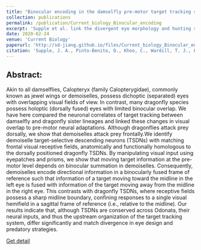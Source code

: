 ```yaml
---
title: "Binocular encoding in the damselfly pre-motor target tracking system"
collection: publications
permalink: /publication/Current_biology_Binocular_encoding
excerpt: 'Supple et al. link the divergent eye morphology and hunting strategies of dragonflies and damselflies. Targetselective descending neurons in these two groups are identified as homologous, but damselfly TSDNs face forward and encode information in a binocular-fused reference frame.'
date: 2020-02-24
venue: 'Current Biology'
paperurl: 'http://sd-jiang.github.io/files/Current_biology_Binocular_encoding.pdf'
citation: 'Supple, J. A., Pinto-Benito, D., Khoo, C., Wardill, T. J., Fabian, S. T., Liu, M., ... & Gonzalez-Bellido, P. T. (2020). Binocular encoding in the damselfly pre-motor target tracking system. Current Biology, 30(4), 645-656.'
---
```

## Abstract:

Akin to all damselflies, Calopteryx (family Calopterygidae), commonly known as jewel wings or demoiselles, possess dichoptic (separated) eyes with overlapping visual fields of view. In contrast, many dragonfly species possess holoptic (dorsally fused) eyes with limited binocular overlap. We have here compared the neuronal correlates of target tracking between damselfly and dragonfly sister lineages and linked these changes in visual overlap to pre-motor neural adaptations. Although dragonflies attack prey dorsally, we show that demoiselles attack prey frontally.We identify demoiselle target-selective descending neurons (TSDNs) with matching frontal visual receptive fields, anatomically and functionally homologous to the dorsally positioned dragonfly TSDNs. By manipulating visual input using eyepatches and prisms, we show that moving target information at the pre-motor level depends on binocular summation in demoiselles. Consequently, demoiselles encode directional information in a binocularly fused frame of reference such that information of a target moving toward the midline in the left eye is fused with information of the target moving away from the midline in the right eye. This contrasts with dragonfly TSDNs, where receptive fields possess a sharp midline boundary, confining responses to a single visual hemifield in a sagittal frame of reference (i.e., relative to the midline). Our results indicate that, although TSDNs are conserved across Odonata, their neural inputs, and thus the upstream organization of the target tracking system, differ significantly and match divergence in eye design and predatory strategies.

[Get detail](http://sd-jiang.github.io/files/Current_biology_Binocular_encoding.pdf)

